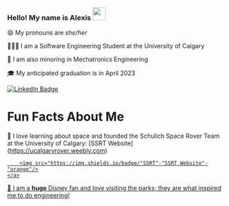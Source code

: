 <h3>
  Hello! My name is Alexis
  <img src="https://media.giphy.com/media/hvRJCLFzcasrR4ia7z/giphy.gif" width="30px"/>
</h1>

😄 My pronouns are *she/her*

👩🏻‍💻 I am a Software Engineering Student at the University of Calgary

🔧 I am also minoring in Mechatronics Engineering

🎓 My anticipated graduation is in April 2023

<div id="badges">
    <a href="https://www.linkedin.com/in/alexis-hamrak">
        <img src="https://img.shields.io/badge/LinkedIn-blue?style=for-the-badge&logo=linkedin&logoColor=white" alt="LinkedIn Badge"/>
    </a>
</div>


# Fun Facts About Me
🔭 I love learning about space and founded the Schulich Space Rover Team at the University of Calgary: [SSRT Website] (https://ucalgaryrover.weebly.com)
<div id="ssrt">
    <a href="https://ucalgaryrover.weebly.com">
      
        <img src="https://img.shields.io/badge/"SSRT"-"SSRT Website"-"orange"/>
    </a>
</div>

🎠 I am a **huge** Disney fan and love visiting the parks; they are what inspired me to do engineering!


<!--
**alexishamrak/alexishamrak** is a ✨ _special_ ✨ repository because its `README.md` (this file) appears on your GitHub profile.

Here are some ideas to get you started:

- 🔭 I’m currently working on ...
- 🌱 I’m currently learning ...
- 👯 I’m looking to collaborate on ...
- 🤔 I’m looking for help with ...
- 💬 Ask me about ...
- 📫 How to reach me: ...
- 😄 Pronouns: ...
- ⚡ Fun fact: ...
-->
